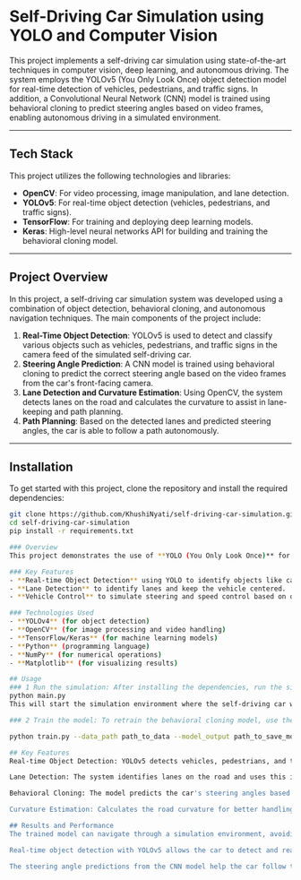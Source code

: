 # Self-Driving Car Simulation using YOLO and Computer Vision

This project implements a self-driving car simulation using state-of-the-art techniques in computer vision, deep learning, and autonomous driving. The system employs the YOLOv5 (You Only Look Once) object detection model for real-time detection of vehicles, pedestrians, and traffic signs. In addition, a Convolutional Neural Network (CNN) model is trained using behavioral cloning to predict steering angles based on video frames, enabling autonomous driving in a simulated environment.

---

## Tech Stack

This project utilizes the following technologies and libraries:

- **OpenCV**: For video processing, image manipulation, and lane detection.
- **YOLOv5**: For real-time object detection (vehicles, pedestrians, and traffic signs).
- **TensorFlow**: For training and deploying deep learning models.
- **Keras**: High-level neural networks API for building and training the behavioral cloning model.

---

## Project Overview

In this project, a self-driving car simulation system was developed using a combination of object detection, behavioral cloning, and autonomous navigation techniques. The main components of the project include:

1. **Real-Time Object Detection**: YOLOv5 is used to detect and classify various objects such as vehicles, pedestrians, and traffic signs in the camera feed of the simulated self-driving car.
2. **Steering Angle Prediction**: A CNN model is trained using behavioral cloning to predict the correct steering angle based on the video frames from the car's front-facing camera.
3. **Lane Detection and Curvature Estimation**: Using OpenCV, the system detects lanes on the road and calculates the curvature to assist in lane-keeping and path planning.
4. **Path Planning**: Based on the detected lanes and predicted steering angles, the car is able to follow a path autonomously.

---

## Installation

To get started with this project, clone the repository and install the required dependencies:

```bash
git clone https://github.com/KhushiNyati/self-driving-car-simulation.git
cd self-driving-car-simulation
pip install -r requirements.txt

### Overview
This project demonstrates the use of **YOLO (You Only Look Once)** for real-time object detection, along with **computer vision** techniques to create a self-driving car simulation. The system is designed to detect objects like pedestrians, vehicles, traffic signs, and lanes, enabling the car to navigate autonomously.

### Key Features
- **Real-time Object Detection** using YOLO to identify objects like cars, pedestrians, and traffic signs.
- **Lane Detection** to identify lanes and keep the vehicle centered.
- **Vehicle Control** to simulate steering and speed control based on detected objects and lanes.

### Technologies Used
- **YOLOv4** (for object detection)
- **OpenCV** (for image processing and video handling)
- **TensorFlow/Keras** (for machine learning models)
- **Python** (programming language)
- **NumPy** (for numerical operations)
- **Matplotlib** (for visualizing results)

## Usage
### 1 Run the simulation: After installing the dependencies, run the simulation by executing the following command:
python main.py
This will start the simulation environment where the self-driving car will navigate autonomously using YOLO for object detection and the trained CNN model for steering angle prediction.

### 2 Train the model: To retrain the behavioral cloning model, use the following command:

python train.py --data_path path_to_data --model_output path_to_save_model

## Key Features
Real-time Object Detection: YOLOv5 detects vehicles, pedestrians, and traffic signs, enabling the car to react to dynamic obstacles in real-time.

Lane Detection: The system identifies lanes on the road and uses this information to guide the car along the correct path.

Behavioral Cloning: The model predicts the car's steering angles based on video frames, enabling autonomous driving.

Curvature Estimation: Calculates the road curvature for better handling of sharp turns and path planning.

## Results and Performance
The trained model can navigate through a simulation environment, avoiding obstacles, following lanes, and obeying traffic signs.

Real-time object detection with YOLOv5 allows the car to detect and react to obstacles dynamically.

The steering angle predictions from the CNN model help the car follow the road safely and accurate
